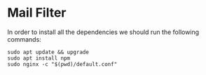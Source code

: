 # Mail Filter

In order to install all the dependencies we should run the following commands:
```
sudo apt update && upgrade
sudo apt install npm
sudo nginx -c "$(pwd)/default.conf"

```
